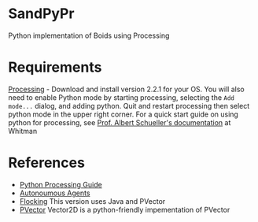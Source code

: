 # SandPyPr
Python implementation of Boids using Processing

Requirements
============
  
  [Processing](https://processing.org/) - Download and install version 2.2.1 for your OS. You will also need to enable Python mode by starting processing, selecting the `Add mode...` dialog, and adding python. Quit and restart processing then select python mode in the upper right corner. For a quick start guide on using python for processing, see [Prof. Albert Schueller's documentation](http://carrot.whitman.edu/Thinkcspy/processing.html) at Whitman
  
  
References
==========

* [Python Processing Guide](http://carrot.whitman.edu/Thinkcspy/processing.html)
* [Autonoumous Agents](http://natureofcode.com/book/chapter-6-autonomous-agents/)
* [Flocking](https://processing.org/examples/flocking.html) This version uses Java and PVector
* [PVector](https://processing.org/reference/PVector.html) Vector2D is a python-friendly impementation of PVector
